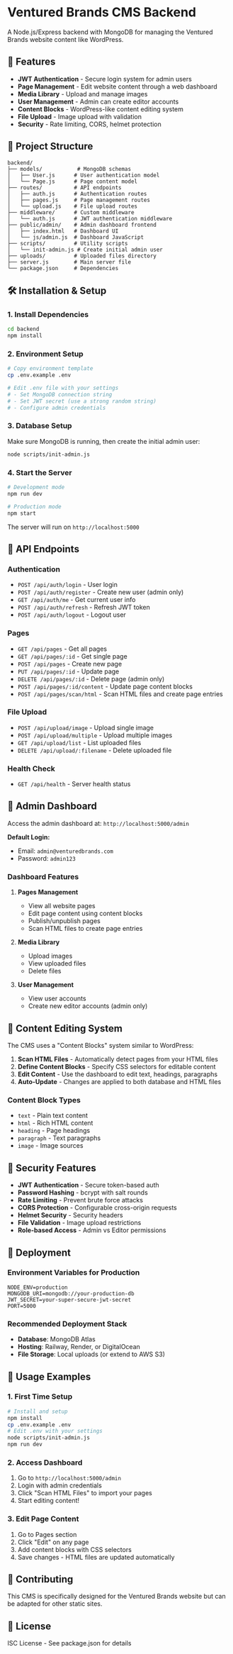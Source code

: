 # Ventured Brands CMS Backend

A Node.js/Express backend with MongoDB for managing the Ventured Brands website content like WordPress.

## 🚀 Features

- **JWT Authentication** - Secure login system for admin users
- **Page Management** - Edit website content through a web dashboard
- **Media Library** - Upload and manage images
- **User Management** - Admin can create editor accounts
- **Content Blocks** - WordPress-like content editing system
- **File Upload** - Image upload with validation
- **Security** - Rate limiting, CORS, helmet protection

## 📁 Project Structure

```
backend/
├── models/           # MongoDB schemas
│   ├── User.js      # User authentication model
│   └── Page.js      # Page content model
├── routes/          # API endpoints
│   ├── auth.js      # Authentication routes
│   ├── pages.js     # Page management routes
│   └── upload.js    # File upload routes
├── middleware/      # Custom middleware
│   └── auth.js      # JWT authentication middleware
├── public/admin/    # Admin dashboard frontend
│   ├── index.html   # Dashboard UI
│   └── js/admin.js  # Dashboard JavaScript
├── scripts/         # Utility scripts
│   └── init-admin.js # Create initial admin user
├── uploads/         # Uploaded files directory
├── server.js        # Main server file
└── package.json     # Dependencies
```

## 🛠️ Installation & Setup

### 1. Install Dependencies
```bash
cd backend
npm install
```

### 2. Environment Setup
```bash
# Copy environment template
cp .env.example .env

# Edit .env file with your settings
# - Set MongoDB connection string
# - Set JWT secret (use a strong random string)
# - Configure admin credentials
```

### 3. Database Setup
Make sure MongoDB is running, then create the initial admin user:
```bash
node scripts/init-admin.js
```

### 4. Start the Server
```bash
# Development mode
npm run dev

# Production mode
npm start
```

The server will run on `http://localhost:5000`

## 🎯 API Endpoints

### Authentication
- `POST /api/auth/login` - User login
- `POST /api/auth/register` - Create new user (admin only)
- `GET /api/auth/me` - Get current user info
- `POST /api/auth/refresh` - Refresh JWT token
- `POST /api/auth/logout` - Logout user

### Pages
- `GET /api/pages` - Get all pages
- `GET /api/pages/:id` - Get single page
- `POST /api/pages` - Create new page
- `PUT /api/pages/:id` - Update page
- `DELETE /api/pages/:id` - Delete page (admin only)
- `POST /api/pages/:id/content` - Update page content blocks
- `POST /api/pages/scan/html` - Scan HTML files and create page entries

### File Upload
- `POST /api/upload/image` - Upload single image
- `POST /api/upload/multiple` - Upload multiple images
- `GET /api/upload/list` - List uploaded files
- `DELETE /api/upload/:filename` - Delete uploaded file

### Health Check
- `GET /api/health` - Server health status

## 🎨 Admin Dashboard

Access the admin dashboard at: `http://localhost:5000/admin`

**Default Login:**
- Email: `admin@venturedbrands.com`
- Password: `admin123`

### Dashboard Features

1. **Pages Management**
   - View all website pages
   - Edit page content using content blocks
   - Publish/unpublish pages
   - Scan HTML files to create page entries

2. **Media Library**
   - Upload images
   - View uploaded files
   - Delete files

3. **User Management**
   - View user accounts
   - Create new editor accounts (admin only)

## 🔧 Content Editing System

The CMS uses a "Content Blocks" system similar to WordPress:

1. **Scan HTML Files** - Automatically detect pages from your HTML files
2. **Define Content Blocks** - Specify CSS selectors for editable content
3. **Edit Content** - Use the dashboard to edit text, headings, paragraphs
4. **Auto-Update** - Changes are applied to both database and HTML files

### Content Block Types
- `text` - Plain text content
- `html` - Rich HTML content
- `heading` - Page headings
- `paragraph` - Text paragraphs
- `image` - Image sources

## 🔐 Security Features

- **JWT Authentication** - Secure token-based auth
- **Password Hashing** - bcrypt with salt rounds
- **Rate Limiting** - Prevent brute force attacks
- **CORS Protection** - Configurable cross-origin requests
- **Helmet Security** - Security headers
- **File Validation** - Image upload restrictions
- **Role-based Access** - Admin vs Editor permissions

## 🚀 Deployment

### Environment Variables for Production
```env
NODE_ENV=production
MONGODB_URI=mongodb://your-production-db
JWT_SECRET=your-super-secure-jwt-secret
PORT=5000
```

### Recommended Deployment Stack
- **Database**: MongoDB Atlas
- **Hosting**: Railway, Render, or DigitalOcean
- **File Storage**: Local uploads (or extend to AWS S3)

## 📝 Usage Examples

### 1. First Time Setup
```bash
# Install and setup
npm install
cp .env.example .env
# Edit .env with your settings
node scripts/init-admin.js
npm run dev
```

### 2. Access Dashboard
1. Go to `http://localhost:5000/admin`
2. Login with admin credentials
3. Click "Scan HTML Files" to import your pages
4. Start editing content!

### 3. Edit Page Content
1. Go to Pages section
2. Click "Edit" on any page
3. Add content blocks with CSS selectors
4. Save changes - HTML files are updated automatically

## 🤝 Contributing

This CMS is specifically designed for the Ventured Brands website but can be adapted for other static sites.

## 📄 License

ISC License - See package.json for details
